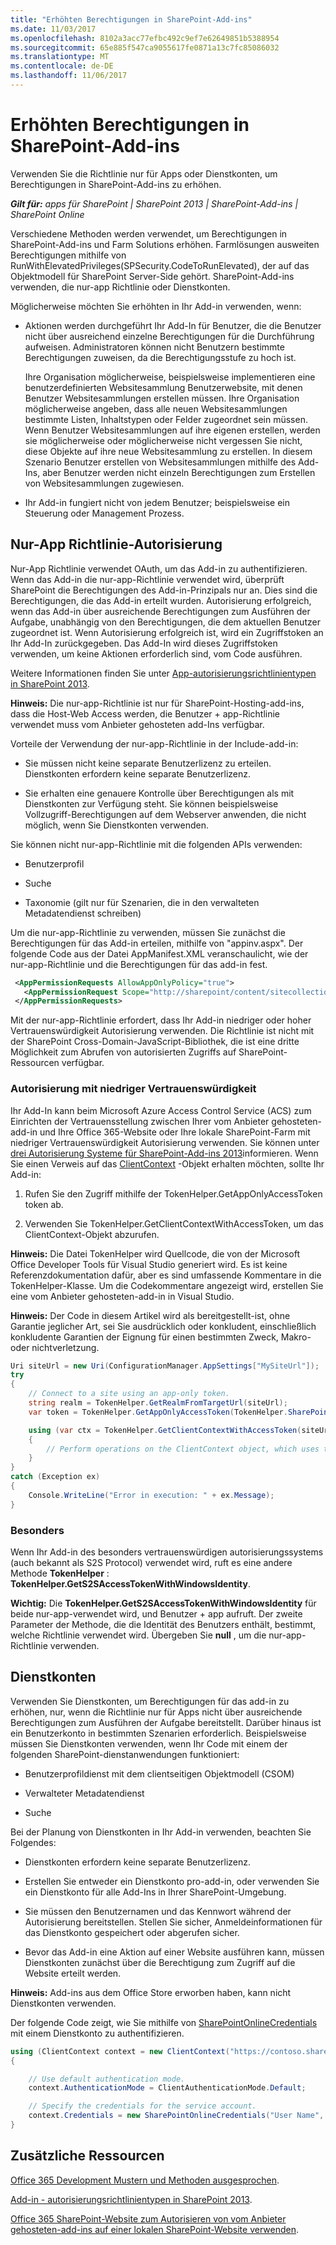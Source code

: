 ```yaml
---
title: "Erhöhten Berechtigungen in SharePoint-Add-ins"
ms.date: 11/03/2017
ms.openlocfilehash: 8102a3acc77efbc492c9ef7e62649851b5388954
ms.sourcegitcommit: 65e885f547ca9055617fe0871a13c7fc85086032
ms.translationtype: MT
ms.contentlocale: de-DE
ms.lasthandoff: 11/06/2017
---
```

# <a name="elevated-privileges-in-sharepoint-add-ins"></a>Erhöhten Berechtigungen in SharePoint-Add-ins

Verwenden Sie die Richtlinie nur für Apps oder Dienstkonten, um Berechtigungen in SharePoint-Add-ins zu erhöhen.

_**Gilt für:** apps für SharePoint | SharePoint 2013 | SharePoint-Add-ins | SharePoint Online_

Verschiedene Methoden werden verwendet, um Berechtigungen in SharePoint-Add-ins und Farm Solutions erhöhen. Farmlösungen ausweiten Berechtigungen mithilfe von RunWithElevatedPrivileges(SPSecurity.CodeToRunElevated), der auf das Objektmodell für SharePoint Server-Side gehört. SharePoint-Add-ins verwenden, die nur-app Richtlinie oder Dienstkonten.

Möglicherweise möchten Sie erhöhten in Ihr Add-in verwenden, wenn:

* Aktionen werden durchgeführt Ihr Add-In für Benutzer, die die Benutzer nicht über ausreichend einzelne Berechtigungen für die Durchführung aufweisen. Administratoren können nicht Benutzern bestimmte Berechtigungen zuweisen, da die Berechtigungsstufe zu hoch ist.

   Ihre Organisation möglicherweise, beispielsweise implementieren eine benutzerdefinierten Websitesammlung Benutzerwebsite, mit denen Benutzer Websitesammlungen erstellen müssen. Ihre Organisation möglicherweise angeben, dass alle neuen Websitesammlungen bestimmte Listen, Inhaltstypen oder Felder zugeordnet sein müssen. Wenn Benutzer Websitesammlungen auf ihre eigenen erstellen, werden sie möglicherweise oder möglicherweise nicht vergessen Sie nicht, diese Objekte auf ihre neue Websitesammlung zu erstellen. In diesem Szenario Benutzer erstellen von Websitesammlungen mithilfe des Add-Ins, aber Benutzer werden nicht einzeln Berechtigungen zum Erstellen von Websitesammlungen zugewiesen.

* Ihr Add-in fungiert nicht von jedem Benutzer; beispielsweise ein Steuerung oder Management Prozess.

## <a name="app-only-policy-authorization"></a>Nur-App Richtlinie-Autorisierung

Nur-App Richtlinie verwendet OAuth, um das Add-in zu authentifizieren. Wenn das Add-in die nur-app-Richtlinie verwendet wird, überprüft SharePoint die Berechtigungen des Add-in-Prinzipals nur an. Dies sind die Berechtigungen, die das Add-in erteilt wurden. Autorisierung erfolgreich, wenn das Add-in über ausreichende Berechtigungen zum Ausführen der Aufgabe, unabhängig von den Berechtigungen, die dem aktuellen Benutzer zugeordnet ist. Wenn Autorisierung erfolgreich ist, wird ein Zugriffstoken an Ihr Add-In zurückgegeben. Das Add-In wird dieses Zugriffstoken verwenden, um keine Aktionen erforderlich sind, vom Code ausführen.

Weitere Informationen finden Sie unter [App-autorisierungsrichtlinientypen in SharePoint 2013](https://msdn.microsoft.com/library/office/fp179892.aspx).

**Hinweis:** Die nur-app-Richtlinie ist nur für SharePoint-Hosting-add-ins, dass die Host-Web Access werden, die Benutzer + app-Richtlinie verwendet muss vom Anbieter gehosteten add-Ins verfügbar.

Vorteile der Verwendung der nur-app-Richtlinie in der Include-add-in:

* Sie müssen nicht keine separate Benutzerlizenz zu erteilen. Dienstkonten erfordern keine separate Benutzerlizenz.

* Sie erhalten eine genauere Kontrolle über Berechtigungen als mit Dienstkonten zur Verfügung steht. Sie können beispielsweise Vollzugriff-Berechtigungen auf dem Webserver anwenden, die nicht möglich, wenn Sie Dienstkonten verwenden.

Sie können nicht nur-app-Richtlinie mit die folgenden APIs verwenden:

* Benutzerprofil

* Suche

* Taxonomie (gilt nur für Szenarien, die in den verwalteten Metadatendienst schreiben)

Um die nur-app-Richtlinie zu verwenden, müssen Sie zunächst die Berechtigungen für das Add-in erteilen, mithilfe von "appinv.aspx". Der folgende Code aus der Datei AppManifest.XML veranschaulicht, wie der nur-app-Richtlinie und die Berechtigungen für das add-in fest.

```xml
 <AppPermissionRequests AllowAppOnlyPolicy="true">
   <AppPermissionRequest Scope="http://sharepoint/content/sitecollection/web" Right="FullControl" />
 </AppPermissionRequests>
```

Mit der nur-app-Richtlinie erfordert, dass Ihr Add-in niedriger oder hoher Vertrauenswürdigkeit Autorisierung verwenden. Die Richtlinie ist nicht mit der SharePoint Cross-Domain-JavaScript-Bibliothek, die ist eine dritte Möglichkeit zum Abrufen von autorisierten Zugriffs auf SharePoint-Ressourcen verfügbar.

### <a name="low-trust-authorization"></a>Autorisierung mit niedriger Vertrauenswürdigkeit

Ihr Add-In kann beim Microsoft Azure Access Control Service (ACS) zum Einrichten der Vertrauensstellung zwischen Ihrer vom Anbieter gehosteten-add-in und Ihre Office 365-Website oder Ihre lokale SharePoint-Farm mit niedriger Vertrauenswürdigkeit Autorisierung verwenden. Sie können unter [drei Autorisierung Systeme für SharePoint-Add-ins 2013](https://msdn.microsoft.com/en-us/library/office/dn790706.aspx)informieren. Wenn Sie einen Verweis auf das [ClientContext](https://msdn.microsoft.com/en-us/library/office/microsoft.sharepoint.client.clientcontext.aspx) -Objekt erhalten möchten, sollte Ihr Add-in:

1. Rufen Sie den Zugriff mithilfe der TokenHelper.GetAppOnlyAccessToken token ab.

2. Verwenden Sie TokenHelper.GetClientContextWithAccessToken, um das ClientContext-Objekt abzurufen.

**Hinweis:** Die Datei TokenHelper wird Quellcode, die von der Microsoft Office Developer Tools für Visual Studio generiert wird. Es ist keine Referenzdokumentation dafür, aber es sind umfassende Kommentare in die TokenHelper-Klasse. Um die Codekommentare angezeigt wird, erstellen Sie eine vom Anbieter gehosteten-add-in in Visual Studio.

**Hinweis:** Der Code in diesem Artikel wird als bereitgestellt-ist, ohne Garantie jeglicher Art, sei Sie ausdrücklich oder konkludent, einschließlich konkludente Garantien der Eignung für einen bestimmten Zweck, Makro- oder nichtverletzung.

```cs
Uri siteUrl = new Uri(ConfigurationManager.AppSettings["MySiteUrl"]);
try
{
    // Connect to a site using an app-only token.
    string realm = TokenHelper.GetRealmFromTargetUrl(siteUrl);
    var token = TokenHelper.GetAppOnlyAccessToken(TokenHelper.SharePointPrincipal, siteUrl.Authority, realm).AccessToken;

    using (var ctx = TokenHelper.GetClientContextWithAccessToken(siteUrl.ToString(), token))
    {
        // Perform operations on the ClientContext object, which uses the app-only token. 
    }
}
catch (Exception ex)
{
    Console.WriteLine("Error in execution: " + ex.Message);
}
```

### <a name="high-trust-authorization"></a>Besonders

Wenn Ihr Add-in des besonders vertrauenswürdigen autorisierungssystems (auch bekannt als S2S Protocol) verwendet wird, ruft es eine andere Methode **TokenHelper** : **TokenHelper.GetS2SAccessTokenWithWindowsIdentity**.

**Wichtig:** Die **TokenHelper.GetS2SAccessTokenWithWindowsIdentity** für beide nur-app-verwendet wird, und Benutzer + app aufruft. Der zweite Parameter der Methode, die die Identität des Benutzers enthält, bestimmt, welche Richtlinie verwendet wird. Übergeben Sie **null** , um die nur-app-Richtlinie verwenden.

## <a name="service-accounts"></a>Dienstkonten

Verwenden Sie Dienstkonten, um Berechtigungen für das add-in zu erhöhen, nur, wenn die Richtlinie nur für Apps nicht über ausreichende Berechtigungen zum Ausführen der Aufgabe bereitstellt. Darüber hinaus ist ein Benutzerkonto in bestimmten Szenarien erforderlich. Beispielsweise müssen Sie Dienstkonten verwenden, wenn Ihr Code mit einem der folgenden SharePoint-dienstanwendungen funktioniert:

* Benutzerprofildienst mit dem clientseitigen Objektmodell (CSOM)

* Verwalteter Metadatendienst

* Suche

Bei der Planung von Dienstkonten in Ihr Add-in verwenden, beachten Sie Folgendes:

* Dienstkonten erfordern keine separate Benutzerlizenz.

* Erstellen Sie entweder ein Dienstkonto pro-add-in, oder verwenden Sie ein Dienstkonto für alle Add-Ins in Ihrer SharePoint-Umgebung.

* Sie müssen den Benutzernamen und das Kennwort während der Autorisierung bereitstellen. Stellen Sie sicher, Anmeldeinformationen für das Dienstkonto gespeichert oder abgerufen sicher.

* Bevor das Add-in eine Aktion auf einer Website ausführen kann, müssen Dienstkonten zunächst über die Berechtigung zum Zugriff auf die Website erteilt werden.

**Hinweis:** Add-ins aus dem Office Store erworben haben, kann nicht Dienstkonten verwenden.

Der folgende Code zeigt, wie Sie mithilfe von [SharePointOnlineCredentials](https://msdn.microsoft.com/en-us/library/office/microsoft.sharepoint.client.sharepointonlinecredentials.aspx) mit einem Dienstkonto zu authentifizieren.

```cs
using (ClientContext context = new ClientContext("https://contoso.sharepoint.com"))
{

    // Use default authentication mode.
    context.AuthenticationMode = ClientAuthenticationMode.Default;  

    // Specify the credentials for the service account.
    context.Credentials = new SharePointOnlineCredentials("User Name", "Password");
}
```

## <a name="additional-resources"></a>Zusätzliche Ressourcen

[Office 365 Development Mustern und Methoden ausgesprochen](Office-365-development-patterns-and-practices-solution-guidance.md).

[Add-in - autorisierungsrichtlinientypen in SharePoint 2013](https://msdn.microsoft.com/en-us/library/office/fp179892.aspx).

[Office 365 SharePoint-Website zum Autorisieren von vom Anbieter gehosteten-add-ins auf einer lokalen SharePoint-Website verwenden](https://msdn.microsoft.com/en-us/library/office/dn155905.aspx).
